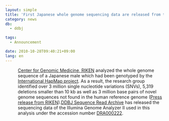 ```yaml
---
layout: simple
title: 'First Japanese whole genome sequencing data are released from the DDBJ Sequence Read Archive'
category: news
db:
  - ddbj

tags:
  - Announcement

date: 2010-10-28T09:40:21+09:00
lang: en
---
```


<dl>
    <dd><a href="http://www.src.riken.go.jp/english/" target="_blank">Center for Genomic Medicine, RIKEN</a> analyzed the whole genome sequence of a Japanese male which had been genotyped by the <a href="http://hapmap.ncbi.nlm.nih.gov/" target="_blank">International HapMap project</a>. As a result, the research group identified over 3 million single nucleotide variations (SNVs), 5,319 deletions smaller than 10 kb as well as 3 million base pairs of novel genome sequences not found in the human reference genome (<a href="http://www.riken.jp/engn/r-world/info/release/press/2010/101025/index.html" target="_blank">Press release from RIKEN</a>).<a href="/dra/index-e.html">DDBJ Sequence Read Archive</a> has released the sequencing data of the Illumina Genome Analyzer II used in this analysis under the accession number <a href="ftp://ftp.ddbj.nig.ac.jp/ddbj_database/dra/DRA000/DRA000222/">DRA000222</a>.</dd>
</dl>
